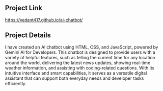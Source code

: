 ## Project Link 
https://vedant417.github.io/ai-chatbot/
## Project Details
I have created an AI chatbot using HTML, CSS, and JavaScript, powered by Gemini AI for Developers. This chatbot is designed to provide users with a variety of helpful features, such as telling the current time for any location around the world, delivering the latest news updates, showing real-time weather information, and assisting with coding-related questions. With its intuitive interface and smart capabilities, it serves as a versatile digital assistant that can support both everyday needs and developer tasks efficiently.

